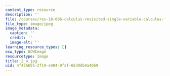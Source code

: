 ```yaml
---
content_type: resource
description: ''
file: /courses/res-18-006-calculus-revisited-single-variable-calculus-fall-2010/4f4266552f19e4040faf65d9db4a40b9_2_4.jpg
file_type: image/jpeg
image_metadata:
  caption: ''
  credit: ''
  image-alt: ''
learning_resource_types: []
ocw_type: OCWImage
resourcetype: Image
title: 2_4.jpg
uid: 4f426655-2f19-e404-0faf-65d9db4a40b9
---
```

